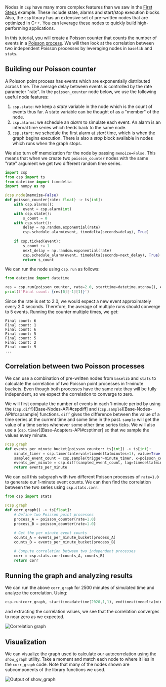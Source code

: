 Nodes in `csp` have many more complex features than we saw in the [First Steps](first-steps) example. These include state, alarms and start/stop execution blocks. Also, the `csp` library has an extensive set of pre-written nodes that are optimized in C++. You can leverage these nodes to quickly build high-performing applications.

In this tutorial, you will create a Poisson counter that counts the number of events in a [Poisson process](https://en.wikipedia.org/wiki/Poisson_point_process). We will then look at the correlation between two independent Poisson processes by leveraging nodes in `baselib` and `stats`.

## Building our Poisson counter

A Poisson point process has events which are exponentially distributed across time. The average delay between events is controlled by the rate parameter "rate". In the `poisson_counter` node below, we use the following useful node features:

1. `csp.state`: we keep a *state* variable in the node which is the count of events thus far. A state variable can be thought of as a "member" of the node.
1. `csp.alarms`: we schedule an *alarm* to simulate each event. An alarm is an internal time series which feeds back to the same node.
1. `csp.start`: we schedule the first alarm at *start* time, which is when the graph begins execution. There is also a *stop* block available in nodes which runs when the graph stops.

We also turn off memoization for the node by passing `memoize=False`. This means that when we create two `poisson_counter` nodes with the same "rate" argument we get two different random time series.

```python
import csp
from csp import ts
from datetime import timedelta
import numpy as np

@csp.node(memoize=False)
def poisson_counter(rate: float) -> ts[int]:
    with csp.alarms():
        event = csp.alarm(int)
    with csp.state():
        s_count = 0
    with csp.start():
        delay = np.random.exponential(rate)
        csp.schedule_alarm(event, timedelta(seconds=delay), True)
        
    if csp.ticked(event):
        s_count += 1
        next_delay = np.random.exponential(rate)
        csp.schedule_alarm(event, timedelta(seconds=next_delay), True)
        return s_count
```

We can run the node using `csp.run` as follows:

```python
from datetime import datetime

res = csp.run(poisson_counter, rate=2.0, starttime=datetime.utcnow(), endtime=timedelta(seconds=10), realtime=False)
print(f'Final count: {res[0][-1][1]}')
```

Since the rate is set to 2.0, we would expect a new event approximately every 2.0 seconds. Therefore, the average of multiple runs should converge to 5 events. Running the counter multiple times, we get:

```raw
Final count: 6
Final count: 1
Final count: 6
Final count: 5
Final count: 5
Final count: 2
Final count: 9
...
```

## Correlation between two Poisson processes

We can use a combination of pre-written nodes from `baselib` and `stats` to calculate the correlation of two Poisson point processes in 1-minute buckets. Even though both processes have the same rate they will be fully independent, so we expect the correlation to converge to zero.

We will first compute the number of events in each 1-minute period by using the (`csp.diff`)[Base-Nodes-API#cspdiff] and (`csp.sample`)[Base-Nodes-API#cspsample] functions. `diff` gives the difference between the value of a time series at the current time and some time in the past. `sample` will get the value of a time series whenever some other time series ticks. We will also use a (`csp.timer`)[Base-Adapters-API#csptimer] so that we sample the values every minute.

```python
@csp.graph
def events_per_minute_bucket(poisson_counter: ts[int]) -> ts[int]:
    minute_timer = csp.timer(interval=timedelta(minutes=1), value=True)
    sampled_event_count = csp.sample(trigger=minute_timer, x=poisson_counter)
    events_per_minute = csp.diff(sampled_event_count, lag=timedelta(minutes=1))
    return events_per_minute
```

We can call this subgraph with two different Poisson processes of `rate=1.0` to generate our 1-minute event counts. We can then find the correlation between the two series using `csp.stats.corr`.

```python
from csp import stats

@csp.graph
def corr_graph() -> ts[float]:
    # Define two Poisson point processes
    process_A = poisson_counter(rate=1.0)
    process_B = poisson_counter(rate=1.0)
   
    # Get the per minute event counts
    counts_A = events_per_minute_bucket(process_A)
    counts_B = events_per_minute_bucket(process_B)

    # Compute correlation between two independent processes
    corr = csp.stats.corr(counts_A, counts_B)
    return corr
```

## Running the graph and analyzing results

We can run the above `corr_graph` for 2500 minutes of simulated time and analyze the correlation. Using:

```python
csp.run(corr_graph, starttime=datetime(2020,1,1), endtime=timedelta(minutes=2500), realtime=False)
```

and extracting the correlation values, we see that the correlation converges to near zero as we expected.

![Correlation graph](images/corr-trend.png)

## Visualization

We can visualize the graph used to calculate our autocorrelation using the `show_graph` utility. Take a moment and match each node to where it lies in the `corr_graph` code. Note that many of the nodes shown are subcomponents of the library functions we used.

![Output of show_graph](images/corr-graph.png)
